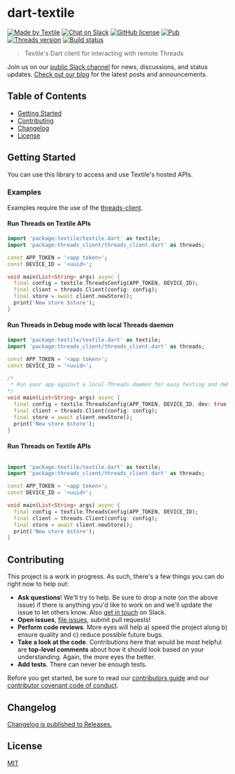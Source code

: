 # dart-textile

[![Made by Textile](https://img.shields.io/badge/made%20by-Textile-informational.svg?style=popout-square)](https://textile.io)
[![Chat on Slack](https://img.shields.io/badge/slack-slack.textile.io-informational.svg?style=popout-square)](https://slack.textile.io)
[![GitHub license](https://img.shields.io/github/license/textileio/dart-textile.svg?style=popout-square)](./LICENSE)
[![Pub](https://img.shields.io/pub/v/textile.svg?style=popout-square)](https://pub.dartlang.org/packages/textile)
[![Threads version](https://img.shields.io/badge/dynamic/yaml?style=popout-square&color=3527ff&label=go-threads&prefix=v&query=packages.threads_client_grpc.version&url=https%3A%2F%2Fgithub.com%2Ftextileio%2Fdart-textile%2Fblob%2Fmaster%2Fpubspec.lock)](https://github.com/textileio/go-threads)
[![Build status](https://img.shields.io/github/workflow/status/textileio/dart-textile/test/master.svg?style=popout-square)](https://github.com/textileio/dart-textile/actions?query=branch%3Amaster)

> Textile's Dart client for interacting with remote Threads

Join us on our [public Slack channel](https://slack.textile.io/) for news, discussions, and status updates. [Check out our blog](https://medium.com/textileio) for the latest posts and announcements.

## Table of Contents

-   [Getting Started](#getting_started)
-   [Contributing](#contributing)
-   [Changelog](#changelog)
-   [License](#license)

## Getting Started

You can use this library to access and use Textile's hosted APIs.

### Examples

Examples require the use of the [threads-client](https://github.com/textileio/dart-threads-client/).

#### Run Threads on Textile APIs

```dart
import 'package:textile/textile.dart' as textile;
import 'package:threads_client/threads_client.dart' as threads;

const APP_TOKEN = '<app token>';
const DEVICE_ID = '<uuid>';

void main(List<String> args) async {
  final config = textile.ThreadsConfig(APP_TOKEN, DEVICE_ID);
  final client = threads.Client(config: config);
  final store = await client.newStore();
  print('New store $store');
}
```

#### Run Threads in Debug mode with local Threads daemon

```dart
import 'package:textile/textile.dart' as textile;
import 'package:threads_client/threads_client.dart' as threads;

const APP_TOKEN = '<app token>';
const DEVICE_ID = '<uuid>';

/*
 * Run your app against a local Threads daemon for easy testing and debugging.
*/
void main(List<String> args) async {
  final config = textile.ThreadsConfig(APP_TOKEN, DEVICE_ID, dev: true);
  final client = threads.Client(config: config);
  final store = await client.newStore();
  print('New store $store');
}
```

#### Run Threads on Textile APIs

```dart

import 'package:textile/textile.dart' as textile;
import 'package:threads_client/threads_client.dart' as threads;

const APP_TOKEN = '<app token>';
const DEVICE_ID = '<uuid>';

void main(List<String> args) async {
  final config = textile.ThreadsConfig(APP_TOKEN, DEVICE_ID);
  final client = threads.Client(config: config);
  final store = await client.newStore();
  print('New store $store');
}
```

## Contributing

This project is a work in progress. As such, there's a few things you can do right now to help out:

-   **Ask questions**! We'll try to help. Be sure to drop a note (on the above issue) if there is anything you'd like to work on and we'll update the issue to let others know. Also [get in touch](https://slack.textile.io) on Slack.
-   **Open issues**, [file issues](https://github.com/textileio/dart-textile/issues), submit pull requests!
-   **Perform code reviews**. More eyes will help a) speed the project along b) ensure quality and c) reduce possible future bugs.
-   **Take a look at the code**. Contributions here that would be most helpful are **top-level comments** about how it should look based on your understanding. Again, the more eyes the better.
-   **Add tests**. There can never be enough tests.

Before you get started, be sure to read our [contributors guide](./CONTRIBUTING.md) and our [contributor covenant code of conduct](./CODE_OF_CONDUCT.md).

## Changelog

[Changelog is published to Releases.](https://github.com/textileio/dart-textile/releases)

## License

[MIT](LICENSE)
